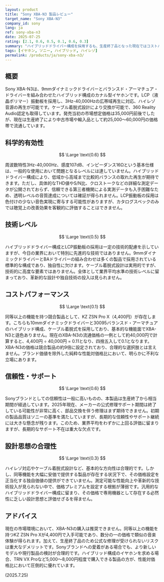 ```yaml
---
layout: product
title: "Sony XBA-N3 製品レビュー"
target_name: "Sony XBA-N3"
company_id: sony
lang: ja
ref: sony-xba-n3
date: 2025-07-25
rating: [2.1, 0.6, 0.5, 0.1, 0.6, 0.3]
summary: "ハイブリッドドライバー構成を採用するも、生産終了品となった現在ではコストパフォーマンスに大きな課題を抱える製品"
tags: [イヤホン, ソニー, ハイブリッド, ハイレゾ]
permalink: /products/ja/sony-xba-n3/
---
```

## 概要

Sony XBA-N3は、9mmダイナミックドライバーとバランスド・アーマチュア・ドライバーを組み合わせたハイブリッド構成のカナル型イヤホンです。LCP（液晶ポリマー）振動板を採用し、3Hz-40,000Hzの広帯域再生に対応、ハイレゾ音源の再生が可能です。ケーブル着脱式設計により交換が可能で、360 Reality Audio認定も取得しています。発売当初の市場想定価格は35,000円前後でしたが、現在は生産終了により中古市場や輸入品として約25,000～60,000円の価格帯で流通しています。

## 科学的有効性

$$ \Large \text{0.6} $$

周波数特性3Hz-40,000Hz、感度107dB、インピーダンス16Ωという基本仕様は、一般的な使用において問題となるレベルには達していません。ハイブリッドドライバー構成により、低域から高域まで比較的バランスの取れた再生が期待できます。ただし、具体的なTHD値やS/N比、クロストークなどの詳細な測定データが公開されておらず、信頼できる第三者機関による実測データも入手困難なため、透明レベルの音質達成については確証が得られません。LCP振動板の採用は色付けの少ない音色実現に寄与する可能性がありますが、カタログスペックのみでは聴覚上の改善効果を客観的に評価することはできません。

## 技術レベル

$$ \Large \text{0.5} $$

ハイブリッドドライバー構成とLCP振動板の採用は一定の技術的配慮を示していますが、今日の業界において特別に先進的な技術ではありません。9mmダイナミックドライバーとBAドライバーの組み合わせは多くの製品で採用されている標準的な構成であり、独自性に欠けます。ケーブル着脱式設計は実用的ですが、技術的に高度な要素ではありません。全体として業界平均水準の技術レベルに留まっており、革新的な設計や独自技術の投入は見られません。

## コストパフォーマンス

$$ \Large \text{0.1} $$

同等以上の機能を持つ競合製品として、KZ ZSN Pro X（4,400円）が存在します。こちらも10mmダイナミックドライバーと30095バランスド・アーマチュアのハイブリッド構成、ケーブル着脱式を採用しており、基本的な機能面でXBA-N3と遜色ありません。現在のXBA-N3の流通価格の一例として約40,000円で計算すると、4,400円 ÷ 40,000円 = 0.11となり、四捨五入して0.1となります。XBA-N3の価格は競合製品の約9倍に設定されており、合理的な選択肢とは言えません。ブランド価値を除外した純粋な性能対価格比において、明らかに不利な立場にあります。

## 信頼性・サポート

$$ \Large \text{0.6} $$

Sonyブランドとしての信頼性は一般に高いものの、本製品は生産終了から相当期間が経過しています。2025年現在、メーカーの公式修理サポート期間は終了している可能性が非常に高く、部品交換を伴う修理はまず期待できません。初期の製品品質はソニーの基準を満たしていますが、長期的な信頼性やサポート継続には大きな懸念が残ります。このため、業界平均をわずかに上回る評価に留まりますが、長期的なサポート不在は重大な欠点です。

## 設計思想の合理性

$$ \Large \text{0.3} $$

ハイレゾ対応やケーブル着脱式設計など、基本的な方向性は合理的です。しかし、同等機能を大幅に安価で提供する製品が存在する状況下で、その価格設定を正当化する独自価値の提供ができていません。測定可能な性能向上や革新的な技術投入が見られない中で、価格プレミアムを設定する根拠が薄弱です。汎用的なハイブリッドドライバー構成に留まり、その価格で専用機器として存在する必然性に乏しい設計思想と評価せざるを得ません。

## アドバイス

現在の市場環境において、XBA-N3の購入は推奨できません。同等以上の機能を持つKZ ZSN Pro Xが4,400円で入手可能であり、数分の一の価格で類似の音楽体験が得られます。加えて、生産終了品のため公式な修理が受けられないリスクは重大なデメリットです。Sonyブランドへの愛着がある場合でも、より新しいモデルや現行製品の検討が合理的です。ハイブリッド構成のイヤホンを求める場合、TRN VX Proなど5,000～8,000円程度で購入できる製品の方が、性能対価格比において圧倒的に優れています。

(2025.7.25)
